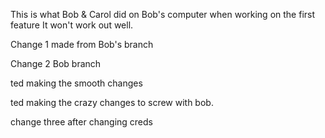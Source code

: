 
This is what Bob & Carol did on Bob's computer when working on the first feature
It won't work out well.

Change 1 made from Bob's branch


Change 2 Bob branch

ted making the smooth changes

ted making the crazy changes to screw with bob.

change three after changing creds
